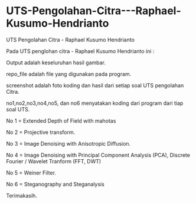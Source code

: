 # UTS-Pengolahan-Citra---Raphael-Kusumo-Hendrianto
UTS Pengolahan Citra - Raphael Kusumo Hendrianto

Pada UTS penglohan citra - Raphael Kusumo Hendrianto ini :

Output adalah keseluruhan  hasil gambar.

repo_file adalah file yang digunakan pada program.

screenshot adalah foto koding dan hasil dari setiap soal UTS pengolahan Citra.

no1,no2,no3,no4,no5, dan no6 menyatakan koding dari program dari tiap soal UTS.


No 1 = Extended Depth of Field with mahotas

No 2 = Projective transform.

No 3 = Image Denoising with Anisotropic Diffusion.

No 4 = Image Denoising with Principal Component Analysis (PCA), Discrete Fourier / Wavelet Tranform (FFT, DWT)

No 5 = Weiner Filter.

No 6 = Steganography and Steganalysis

Terimakasih.
